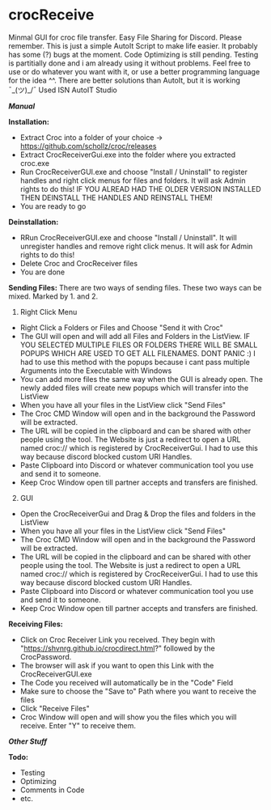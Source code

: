 # crocReceive 
Minmal GUI for croc file transfer. Easy File Sharing for Discord. 
Please remember. This is just a simple AutoIt Script to make life easier. It probably has some (?) bugs at the moment.
Code Optimizing is still pending. Testing is partitially done and i am already using it without problems. 
Feel free to use or do whatever you want with it, or use a better programming language for the idea ^^.
There are better solutions than AutoIt, but it is working ¯\_(ツ)_/¯ Used ISN AutoIT Studio

***Manual***

**Installation:**
- Extract Croc into a folder of your choice -> https://github.com/schollz/croc/releases
- Extract CrocReceiverGui.exe into the folder where you extracted croc.exe 
- Run CrocReceiverGUI.exe and choose "Install / Uninstall" to register handles and right click menus for files and folders. It will ask Admin rights to do this!
  IF YOU ALREAD HAD THE OLDER VERSION INSTALLED THEN DEINSTALL THE HANDLES AND REINSTALL THEM!
- You are ready to go

**Deinstallation:**
- RRun CrocReceiverGUI.exe and choose "Install / Uninstall". It will unregister handles and remove right click menus. It will ask for Admin rights to do this! 
- Delete Croc and CrocReceiver files
- You are done

**Sending Files:**
There are two ways of sending files. These two ways can be mixed. Marked by 1. and 2. 

1. Right Click Menu
- Right Click a Folders or Files and Choose "Send it with Croc"
- The GUI will open and will add all Files and Folders in the ListView.
  IF YOU SELECTED MULTIPLE FILES OR FOLDERS THERE WILL BE SMALL POPUPS WHICH ARE USED TO GET ALL FILENAMES. DONT PANIC :)
  I had to use this method with the popups because i cant pass multiple Arguments into the Executable with Windows
- You can add more files the same way when the GUI is already open. The newly added files will create new popups which will transfer into the ListView
- When you have all your files in the ListView click "Send Files"
- The Croc CMD Window will open and in the background the Password will be extracted.
- The URL will be copied in the clipboard and can be shared with other people using the tool.
  The Website is just a redirect to open a URL named croc:// which is registered by CrocReceiverGui. I had to use this way because discord blocked custom URI Handles.
- Paste Clipboard into Discord or whatever communication tool you use and send it to someone.
- Keep Croc Window open till partner accepts and transfers are finished.

2. GUI
- Open the CrocReceiverGui and Drag & Drop the files and folders in the ListView
- When you have all your files in the ListView click "Send Files"
- The Croc CMD Window will open and in the background the Password will be extracted.
- The URL will be copied in the clipboard and can be shared with other people using the tool.
  The Website is just a redirect to open a URL named croc:// which is registered by CrocReceiverGui. I had to use this way because discord blocked custom URI Handles.
- Paste Clipboard into Discord or whatever communication tool you use and send it to someone.
- Keep Croc Window open till partner accepts and transfers are finished.

**Receiving Files:**
- Click on Croc Receiver Link you received. They begin with "https://shvnrg.github.io/crocdirect.html?" followed by the CrocPassword.
- The browser will ask if you want to open this Link with the CrocReceiverGUI.exe
- The Code you received will automatically be in the "Code" Field
- Make sure to choose the "Save to" Path where you want to receive the files
- Click "Receive Files"
- Croc Window will open and will show you the files which you will receive. Enter "Y" to receive them.

***Other Stuff***

**Todo:**
- Testing
- Optimizing
- Comments in Code
- etc.

